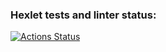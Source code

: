 ### Hexlet tests and linter status:
[![Actions Status](https://github.com/alistkov/frontend-project-lvl1/workflows/hexlet-check/badge.svg)](https://github.com/alistkov/frontend-project-lvl1/actions)
